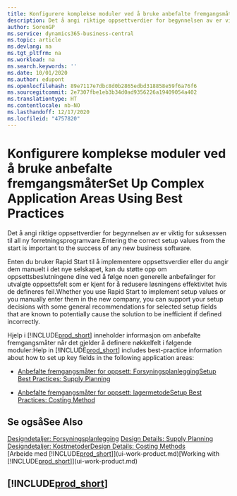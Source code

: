 ```yaml
---
title: Konfigurere komplekse moduler ved å bruke anbefalte fremgangsmåter | Microsoft-dokumentasjon
description: Det å angi riktige oppsettverdier for begynnelsen av er viktig for suksessen til all ny forretningsprogramvare.
author: SorenGP
ms.service: dynamics365-business-central
ms.topic: article
ms.devlang: na
ms.tgt_pltfrm: na
ms.workload: na
ms.search.keywords: ''
ms.date: 10/01/2020
ms.author: edupont
ms.openlocfilehash: 89e7117e7dbc8d0b2865edbd318858e59f6a76f6
ms.sourcegitcommit: 2e7307fbe1eb3b34d0ad9356226a19409054a402
ms.translationtype: HT
ms.contentlocale: nb-NO
ms.lasthandoff: 12/17/2020
ms.locfileid: "4757820"
---
```

# <a name="set-up-complex-application-areas-using-best-practices"></a><span data-ttu-id="c1c71-103">Konfigurere komplekse moduler ved å bruke anbefalte fremgangsmåter</span><span class="sxs-lookup"><span data-stu-id="c1c71-103">Set Up Complex Application Areas Using Best Practices</span></span>
<span data-ttu-id="c1c71-104">Det å angi riktige oppsettverdier for begynnelsen av er viktig for suksessen til all ny forretningsprogramvare.</span><span class="sxs-lookup"><span data-stu-id="c1c71-104">Entering the correct setup values from the start is important to the success of any new business software.</span></span>  

 <span data-ttu-id="c1c71-105">Enten du bruker Rapid Start til å implementere oppsettsverdier eller du angir dem manuelt i det nye selskapet, kan du støtte opp om oppsettsbeslutningene dine ved å følge noen generelle anbefalinger for utvalgte oppsettsfelt som er kjent for å redusere løsningens effektivitet hvis de defineres feil.</span><span class="sxs-lookup"><span data-stu-id="c1c71-105">Whether you use Rapid Start to implement setup values or you manually enter them in the new company, you can support your setup decisions with some general recommendations for selected setup fields that are known to potentially cause the solution to be inefficient if defined incorrectly.</span></span>  

 <span data-ttu-id="c1c71-106">Hjelp i [!INCLUDE[prod_short](includes/prod_short.md)] inneholder informasjon om anbefalte fremgangsmåter når det gjelder å definere nøkkelfelt i følgende moduler:</span><span class="sxs-lookup"><span data-stu-id="c1c71-106">Help in [!INCLUDE[prod_short](includes/prod_short.md)] includes best-practice information about how to set up key fields in the following application areas:</span></span>  

-   [<span data-ttu-id="c1c71-107">Anbefalte fremgangsmåter for oppsett: Forsyningsplanlegging</span><span class="sxs-lookup"><span data-stu-id="c1c71-107">Setup Best Practices: Supply Planning</span></span>](setup-best-practices-supply-planning.md)  

-   [<span data-ttu-id="c1c71-108">Anbefalte fremgangsmåter for oppsett: lagermetode</span><span class="sxs-lookup"><span data-stu-id="c1c71-108">Setup Best Practices: Costing Method</span></span>](setup-best-practices-costing-method.md)  

## <a name="see-also"></a><span data-ttu-id="c1c71-109">Se også</span><span class="sxs-lookup"><span data-stu-id="c1c71-109">See Also</span></span>  
<span data-ttu-id="c1c71-110">[Designdetaljer: Forsyningsplanlegging](design-details-supply-planning.md) </span><span class="sxs-lookup"><span data-stu-id="c1c71-110">[Design Details: Supply Planning](design-details-supply-planning.md) </span></span>  
[<span data-ttu-id="c1c71-111">Designdetaljer: Kostmetoder</span><span class="sxs-lookup"><span data-stu-id="c1c71-111">Design Details: Costing Methods</span></span>](design-details-costing-methods.md)  
<span data-ttu-id="c1c71-112">[Arbeide med [!INCLUDE[prod_short](includes/prod_short.md)]](ui-work-product.md)</span><span class="sxs-lookup"><span data-stu-id="c1c71-112">[Working with [!INCLUDE[prod_short](includes/prod_short.md)]](ui-work-product.md)</span></span>

## [!INCLUDE[prod_short](includes/free_trial_md.md)]  
 

